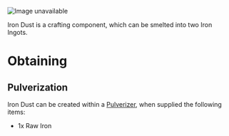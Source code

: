 ![Image unavailable](https://i.imgur.com/oUJcf91.png)

Iron Dust is a crafting component, which can be smelted into two Iron Ingots.

# Obtaining

## Pulverization 

Iron Dust can be created within a [Pulverizer](Pulverizer), when supplied the following items:

* 1x Raw Iron